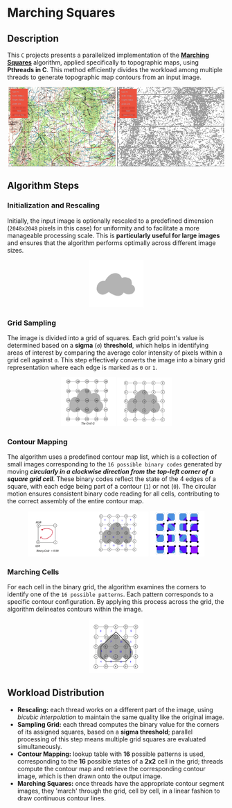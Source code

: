 # Marching Squares

## Description

This `C` projects presents a parallelized implementation of the **[Marching Squares](https://www.baeldung.com/cs/marching-squares)** algorithm, applied specifically to topographic maps, using **Pthreads in C**. This method efficiently divides the workload among multiple threads to generate topographic map contours from an input image.

<div align="center">
  <img src="./images/topography_initial.png" alt="SAMPLE_GRID" width="49%"/>
  <img src="./images/topography_contour.png" alt="GRID_THRESHOLD_RESULT" width="49%"/>
</div>

## Algorithm Steps

### Initialization and Rescaling

Initially, the input image is optionally rescaled to a predefined dimension (`2048x2048` pixels in this case) for uniformity and to facilitate a more manageable processing scale. This is **particularly useful for large images** and ensures that the algorithm performs optimally across different image sizes.

<p align="center">
  <img src="./images/1_optional_rescaled.png" alt="OPTIONAL_RESCALED" width="25%"/>
</p>

### Grid Sampling

The image is divided into a grid of squares. Each grid point's value is determined based on a **sigma** (`σ`) **threshold**, which helps in identifying areas of interest by comparing the average color intensity of pixels within a grid cell against `σ`. This step effectively converts the image into a binary grid representation where each edge is marked as `0` or `1`.

<div align="center">
  <img src="./images/2_sampled_grid.png" alt="SAMPLE_GRID" width="25%"/>
  <img src="./images/3_grid_threshold_result.png" alt="GRID_THRESHOLD_RESULT" width="25%"/>
</div>

### Contour Mapping

The algorithm uses a predefined contour map list, which is a collection of small images corresponding to the `16 possible binary codes` generated by moving ***circularly in a clockwise direction from the top-left corner of a square grid cell***. These binary codes reflect the state of the 4 edges of a square, with each edge being part of a contour (`1`) or not (`0`). The circular motion ensures consistent binary code reading for all cells, contributing to the correct assembly of the entire contour map.

<div align="center">
  <img src="./images/4_1_grid_contour_value.png" alt="GRID_CONTOUR_VALUES" width="55%"/>
  <img src="./images/4_2_contours.png" alt="CONTOURS" width="25%"/>
</div>

### Marching Cells

For each cell in the binary grid, the algorithm examines the corners to identify one of the `16 possible patterns`. Each pattern corresponds to a specific contour configuration. By applying this process across the grid, the algorithm delineates contours within the image.

<p align="center">
  <img src="./images/5_final_result.png" alt="FINAL_RESULT" width="25%"/>
</p>

## Workload Distribution

- **Rescaling:** each thread works on a different part of the image, using *bicubic interpolation* to maintain the same quality like the original image.
- **Sampling Grid:** each thread computes the binary value for the corners of its assigned squares, based on a **sigma threshold**; parallel processing of this step means multiple grid squares are evaluated simultaneously.
- **Contour Mapping:** lookup table with **16** possible patterns is used, corresponding to the **16** possible states of a **2x2** cell in the grid; threads compute the contour map and retrieve the corresponding contour image, which is then drawn onto the output image.
- **Marching Squares:** once threads have the appropriate contour segment images, they 'march' through the grid, cell by cell, in a linear fashion to draw continuous contour lines.
